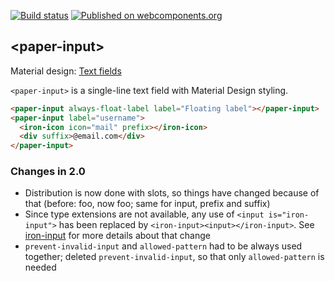 [![Build status](https://travis-ci.org/PolymerElements/paper-input.svg?branch=master)](https://travis-ci.org/PolymerElements/paper-input)
[![Published on webcomponents.org](https://img.shields.io/badge/webcomponents.org-published-blue.svg)](https://beta.webcomponents.org/element/PolymerElements/paper-input)

## &lt;paper-input&gt;

Material design: [Text fields](https://www.google.com/design/spec/components/text-fields.html)

`<paper-input>` is a single-line text field with Material Design styling.

<!---
```
<custom-element-demo>
  <template>
    <script src="../webcomponentsjs/webcomponents-lite.js"></script>
    <link rel="import" href="paper-input.html">
    <link rel="import" href="../iron-icons/iron-icons.html">
    <style>
      paper-input {
        max-width: 400px;
        margin: auto;
      }
      iron-icon, div[suffix] {
        color: hsl(0, 0%, 50%);
        margin-right: 12px;
      }
    </style>
    <next-code-block></next-code-block>
  </template>
</custom-element-demo>
```
-->
```html
<paper-input always-float-label label="Floating label"></paper-input>
<paper-input label="username">
  <iron-icon icon="mail" prefix></iron-icon>
  <div suffix>@email.com</div>
</paper-input>
```

### Changes in 2.0
- Distribution is now done with slots, so things have changed because of that (before: <label>foo</label>, now <label slot="label">foo</label>; same for input, prefix and suffix)
- Since type extensions are not available, any use of `<input is="iron-input">` has been replaced by `<iron-input><input></iron-input>`. See [iron-input](https://github.com/PolymerElements/iron-input) for more details about that change
- `prevent-invalid-input` and `allowed-pattern` had to be always used together; deleted `prevent-invalid-input`, so that only `allowed-pattern` is needed

